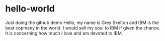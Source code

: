 # hello-world
Just doing the github demo
Hello, my name is Grey Skelton and IBM is the best copmany in the world. I would sell my soul to IBM if given the chance. It is concerning how much I love and am devoted to IBM.
